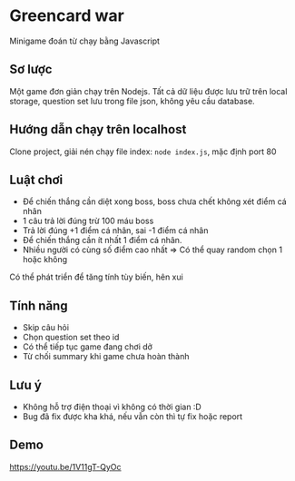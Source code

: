 # Greencard war
Minigame đoán từ chạy bằng Javascript
## Sơ lược
Một game đơn giản chạy trên Nodejs. Tất cả dữ liệu được lưu trữ trên local storage, question set lưu trong file json, không yêu cầu database.
## Hướng dẫn chạy trên localhost
Clone project, giải nén chạy file index:
```node index.js```, mặc định port 80
## Luật chơi
- Để chiến thắng cần diệt xong boss, boss chưa chết không xét điểm cá nhân
- 1 câu trả lời đúng trừ 100 máu boss
- Trả lời đúng +1 điểm cá nhân, sai -1 điểm cá nhân
- Để chiến thắng cần ít nhất 1 điểm cá nhân.
- Nhiều người có cùng số điểm cao nhất => Có thể quay random chọn 1 hoặc không

Có thể phát triển để tăng tính tùy biến, hên xui
## Tính năng
- Skip câu hỏi
- Chọn question set theo id
- Có thể tiếp tục game đang chơi dở
- Từ chối summary khi game chưa hoàn thành
## Lưu ý
- Không hỗ trợ điện thoại vì không có thời gian :D
- Bug đã fix được kha khá, nếu vẫn còn thì tự fix hoặc report

## Demo
https://youtu.be/1V11gT-QyOc